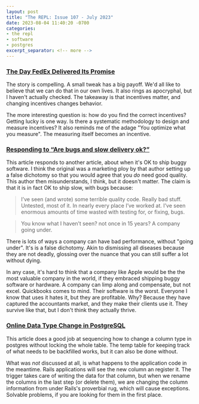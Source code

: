```yaml
---
layout: post
title: "The REPL: Issue 107 - July 2023"
date: 2023-08-04 11:40:20 -0700
categories:
- the repl
- software
- postgres
excerpt_separator: <!-- more -->
---
```


### [The Day FedEx Delivered Its Promise](https://www.anaeo.com/fedex/)

The story is compelling. A small tweak has a big payoff. We'd all like to believe that we can do that in our own lives. It also rings as apocryphal, but I haven't actually checked. The takeaway is that incentives matter, and changing incentives changes behavior.

The more interesting question is: how do you find the correct incentives? Getting lucky is one way. Is there a systematic methodology to design and measure incentives? It also reminds me of the adage "You optimize what you measure". The measuring itself becomes an incentive.

### [Responding to “Are bugs and slow delivery ok?”](https://uselessdevblog.wordpress.com/2023/07/03/responding-to-are-bugs-and-slow-delivery-ok-the-blog-post-that-ive-hated-the-most-ever/)

This article responds to another article, about when it's OK to ship buggy software. I think the original was a marketing ploy by that author setting up a false dichotomy so that you would agree that you *do* need good quality. This author then misunderstands, I think, but it doesn't matter. The claim is that it is in fact OK to ship slow, with bugs because:

> I’ve seen (and wrote) some terrible quality code. Really bad stuff. Untested, most of it.
> In nearly every place I’ve worked at.
> I’ve seen enormous amounts of time wasted with testing for, or fixing, bugs.

> You know what I haven’t seen? not once in 15 years?
> A company going under.

There is lots of ways a company can have bad performance, without "going under". It's is a false dichotomy. Akin to dismissing all diseases because they are not deadly, glossing over the nuance that you can still suffer a lot without dying.

In any case, it's hard to think that a company like Apple would be the the most valuable company in the world, if they embraced shipping buggy software or hardware. A company can limp along and compensate, but not excel. Quickbooks comes to mind. Their software is the worst. Everyone I know that uses it hates it, but they are profitable. Why? Because they have captured the accountants market, and they make their clients use it. They survive like that, but I don't think they actually thrive.

### [Online Data Type Change in PostgreSQL](https://www.percona.com/blog/online-data-type-change-in-postgresql/)

This article does a good job at sequencing how to change a column type in postgres without locking the whole table. The temp table for keeping track of what needs to be backfilled works, but it can also be done without.

What was *not* discussed at all, is what happens to the application code in the meantime. Rails applications will see the new column an register it. The trigger takes care of writing the data for that column, but when we rename the columns in the last step (or delete them), we are changing the column information from under Rails's proverbial rug, which will cause exceptions. Solvable problems, if you are looking for them in the first place.
